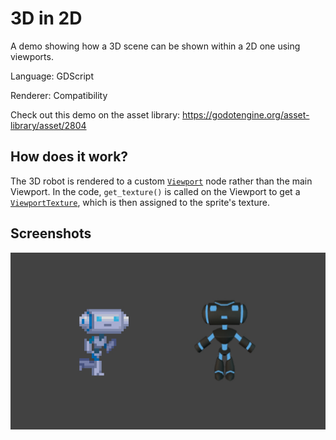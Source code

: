 # 3D in 2D

A demo showing how a 3D scene can be shown within a 2D one using viewports.

Language: GDScript

Renderer: Compatibility

Check out this demo on the asset library: https://godotengine.org/asset-library/asset/2804

## How does it work?

The 3D robot is rendered to a custom
[`Viewport`](https://docs.godotengine.org/en/latest/classes/class_viewport.html)
node rather than the main Viewport. In the code,
`get_texture()` is called on the Viewport to get a
[`ViewportTexture`](https://docs.godotengine.org/en/latest/classes/class_viewporttexture.html),
which is then assigned to the sprite's texture.

## Screenshots

![Screenshot](screenshots/3d_in_2d.webp)
